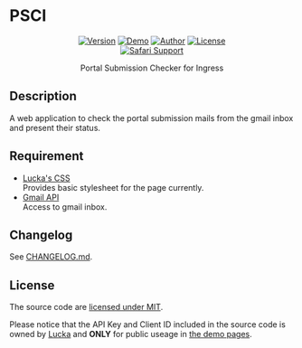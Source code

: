 # PSCI

<p align=center>
    <a href="./CHANGELOG.md"><img alt="Version" src="https://img.shields.io/badge/version-0.1.2-green.svg"/></a>
    <a href="https://lucka.moe/PSCI"><img alt="Demo" src="https://img.shields.io/badge/demo-available-brightgreen.svg"/></a>
    <a href="https://lucka.moe"><img alt="Author" src="https://img.shields.io/badge/author-Lucka-2578B5.svg"/></a>
    <a href="./LICENSE"><img alt="License" src="https://img.shields.io/badge/license-MIT-A31F34.svg"/></a><br>
    <a href="https://www.apple.com/safari/"><img alt="Safari Support" src="https://img.shields.io/badge/safari-support-brightgreen.svg"/></a>
  <!--<a href="https://www.google.com/chrome/"><img alt="Chrome Support" src="https://img.shields.io/badge/chrome-support-brightgreen.svg"/></a>
  <a href="https://www.mozilla.org/firefox/"><img alt="Firefox Support" src="https://img.shields.io/badge/firefox-support-brightgreen.svg"/></a>
  <a href="https://www.microsoft.com/windows/microsoft-edge"><img alt="Edge Support" src="https://img.shields.io/badge/edge-support-brightgreen.svg"/></a>
  <a href="http://microsoft.com/ie"><img alt="IE Broken" src="https://img.shields.io/badge/ie-broken-red.svg"/></a>
  <a href="https://www.opera.com/"><img alt="Opera Support" src="https://img.shields.io/badge/opera-support-brightgreen.svg"/></a>-->

</p>

<p align=center>
Portal Submission Checker for Ingress
</p>

## Description
A web application to check the portal submission mails from the gmail inbox and present their status.

## Requirement
- [Lucka's CSS](https://github.com/lucka-me/toolkit/tree/master/Web/CSS)  
  Provides basic stylesheet for the page currently.
- [Gmail API](https://developers.google.com/gmail/api/)  
  Access to gmail inbox.

## Changelog
See [CHANGELOG.md](./CHANGELOG.md).

## License
The source code are [licensed under MIT](./LICENSE).

Please notice that the API Key and Client ID included in the source code is owned by [Lucka](https://github.com/lucka-me) and **ONLY** for public useage in [the demo pages](http://lucka.moe/PSCI/).
